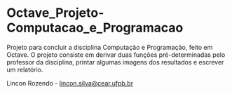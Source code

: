 # Octave_Projeto-Computacao_e_Programacao
Projeto para concluir a disciplina Computação e Programação, feito em Octave.
O projeto consiste em derivar duas funções pré-determinadas pelo professor da disciplina, printar algumas imagens dos resultados e escrever um relatório.

Lincon Rozendo - lincon.silva@cear.ufpb.br
